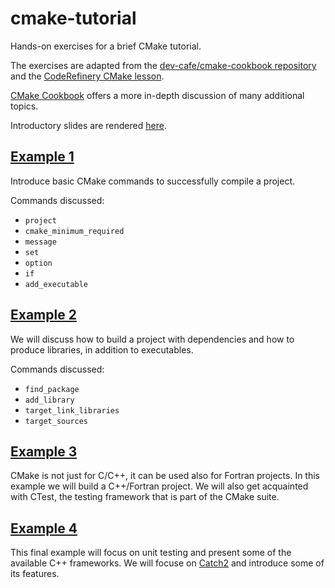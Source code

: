 # cmake-tutorial

Hands-on exercises for a brief CMake tutorial.

The exercises are adapted from the [dev-cafe/cmake-cookbook
repository](https://github.com/dev-cafe/cmake-cookbook) and the [CodeRefinery
CMake lesson](https://coderefinery.github.io/cmake/).

[CMake Cookbook](https://www.packtpub.com/application-development/cmake-cookbook)
offers a more in-depth discussion of many additional topics.

Introductory slides are rendered [here](http://tinyurl.com/cmake-tutorial-MolSSI).

## [Example 1](./example-01)

Introduce basic CMake commands to successfully compile a project.

Commands discussed:
- `project`
- `cmake_minimum_required`
- `message`
- `set`
- `option`
- `if`
- `add_executable`

## [Example 2](./example-02)

We will discuss how to build a project with dependencies and how to produce
libraries, in addition to executables.

Commands discussed:
- `find_package`
- `add_library`
- `target_link_libraries`
- `target_sources`

## [Example 3](./example-03)

CMake is not just for C/C++, it can be used also for Fortran projects. In this
example we will build a C++/Fortran project. We will also get acquainted with
CTest, the testing framework that is part of the CMake suite.

## [Example 4](./example-04)

This final example will focus on unit testing and present some of the available
C++ frameworks. We will focuse on [Catch2](https://github.com/catchorg/Catch2)
and introduce some of its features.


